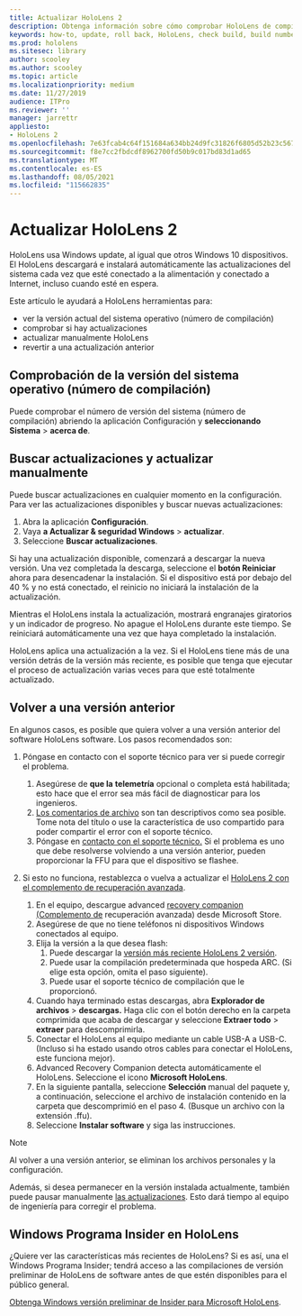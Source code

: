 ```yaml
---
title: Actualizar HoloLens 2
description: Obtenga información sobre cómo comprobar HoloLens de compilación, mantenerse al día con las actualizaciones del dispositivo, unirse al programa Insiders y revertir las actualizaciones.
keywords: how-to, update, roll back, HoloLens, check build, build number
ms.prod: hololens
ms.sitesec: library
author: scooley
ms.author: scooley
ms.topic: article
ms.localizationpriority: medium
ms.date: 11/27/2019
audience: ITPro
ms.reviewer: ''
manager: jarrettr
appliesto:
- HoloLens 2
ms.openlocfilehash: 7e63fcab4c64f151684a634bb24d9fc31826f6805d52b23c5672add0b6269430
ms.sourcegitcommit: f8e7cc2fbdcdf8962700fd50b9c017bd83d1ad65
ms.translationtype: MT
ms.contentlocale: es-ES
ms.lasthandoff: 08/05/2021
ms.locfileid: "115662835"
---
```

# <a name="update-hololens-2"></a>Actualizar HoloLens 2

HoloLens usa Windows update, al igual que otros Windows 10 dispositivos. El HoloLens descargará e instalará automáticamente las actualizaciones del sistema cada vez que esté conectado a la alimentación y conectado a Internet, incluso cuando esté en espera.

Este artículo le ayudará a HoloLens herramientas para:

- ver la versión actual del sistema operativo (número de compilación)
- comprobar si hay actualizaciones
- actualizar manualmente HoloLens
- revertir a una actualización anterior

## <a name="check-your-operating-system-version-build-number"></a>Comprobación de la versión del sistema operativo (número de compilación)

Puede comprobar el número de versión del sistema (número de compilación) abriendo la aplicación Configuración y **seleccionando Sistema**  >  **acerca de**.

## <a name="check-for-updates-and-manually-update"></a>Buscar actualizaciones y actualizar manualmente

Puede buscar actualizaciones en cualquier momento en la configuración.  Para ver las actualizaciones disponibles y buscar nuevas actualizaciones:

1. Abra la aplicación **Configuración**.
1. Vaya **a Actualizar & seguridad Windows**  >  **actualizar**.
1. Seleccione **Buscar actualizaciones**.

Si hay una actualización disponible, comenzará a descargar la nueva versión. Una vez completada la descarga, seleccione el **botón Reiniciar** ahora para desencadenar la instalación. Si el dispositivo está por debajo del 40 % y no está conectado, el reinicio no iniciará la instalación de la actualización.

Mientras el HoloLens instala la actualización, mostrará engranajes giratorios y un indicador de progreso. No apague el HoloLens durante este tiempo. Se reiniciará automáticamente una vez que haya completado la instalación.

HoloLens aplica una actualización a la vez.  Si el HoloLens tiene más de una versión detrás de la versión más reciente, es posible que tenga que ejecutar el proceso de actualización varias veces para que esté totalmente actualizado.

## <a name="go-back-to-a-previous-version"></a>Volver a una versión anterior

En algunos casos, es posible que quiera volver a una versión anterior del software HoloLens software. Los pasos recomendados son:

1. Póngase en contacto con el soporte técnico para ver si puede corregir el problema.
    1. Asegúrese de **que la** **telemetría** opcional o completa está habilitada; esto hace que el error sea más fácil de diagnosticar para los ingenieros.
    1. [Los comentarios de archivo](hololens-feedback.md) son tan descriptivos como sea posible. Tome nota del título o use la característica de uso compartido para poder compartir el error con el soporte técnico.
    1. Póngase en [contacto con el soporte técnico.](https://aka.ms/hlsupport) Si el problema es uno que debe resolverse volviendo a una versión anterior, pueden proporcionar la FFU para que el dispositivo se flashee.

1. Si esto no funciona, restablezca o vuelva a actualizar el [HoloLens 2 con el complemento de recuperación avanzada](hololens-recovery.md).
    1. En el equipo, descargue advanced [recovery companion (Complemento de](https://www.microsoft.com/p/advanced-recovery-companion/9p74z35sfrs8?activetab=pivot:overviewtab) recuperación avanzada) desde Microsoft Store.
    1. Asegúrese de que no tiene teléfonos ni dispositivos Windows conectados al equipo.
    1. Elija la versión a la que desea flash:
        1. Puede descargar la [versión más reciente HoloLens 2 versión](https://aka.ms/hololens2download).
        1. Puede usar la compilación predeterminada que hospeda ARC. (Si elige esta opción, omita el paso siguiente).
        1. Puede usar el soporte técnico de compilación que le proporcionó.
    1. Cuando haya terminado estas descargas, abra **Explorador de archivos**  >  **descargas.** Haga clic con el botón derecho en la carpeta comprimida que acaba de descargar y seleccione **Extraer todo**  >  **extraer** para descomprimirla.
    1. Conectar el HoloLens al equipo mediante un cable USB-A a USB-C. (Incluso si ha estado usando otros cables para conectar el HoloLens, este funciona mejor).
    1. Advanced Recovery Companion detecta automáticamente el HoloLens. Seleccione el icono **Microsoft HoloLens**.
    1. En la siguiente pantalla, seleccione **Selección** manual del paquete y, a continuación, seleccione el archivo de instalación contenido en la carpeta que descomprimió en el paso 4. (Busque un archivo con la extensión .ffu).
    1. Seleccione **Instalar software** y siga las instrucciones.

> [!NOTE]
> Al volver a una versión anterior, se eliminan los archivos personales y la configuración.

Además, si desea permanecer en la versión instalada actualmente, también puede pausar manualmente [las actualizaciones](hololens-updates.md#pause-updates-via-device). Esto dará tiempo al equipo de ingeniería para corregir el problema.

## <a name="windows-insider-program-on-hololens"></a>Windows Programa Insider en HoloLens

¿Quiere ver las características más recientes de HoloLens?  Si es así, una el Windows Programa Insider; tendrá acceso a las compilaciones de versión preliminar de HoloLens de software antes de que estén disponibles para el público general.

[Obtenga Windows versión preliminar de Insider para Microsoft HoloLens](hololens-insider.md).
